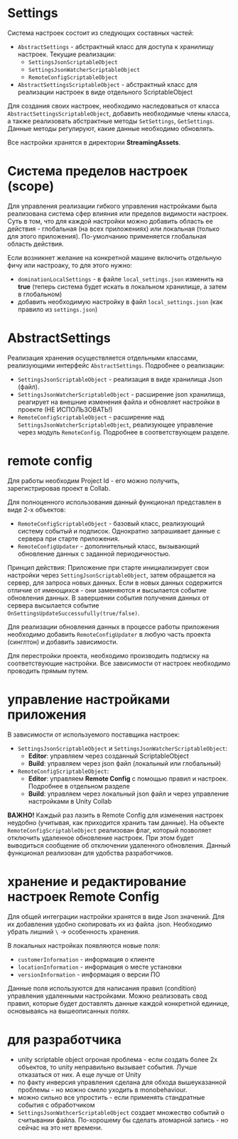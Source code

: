 # Settings
Система настроек состоит из следующих составных частей:
* `AbstractSettings` - абстрактный класс для доступа к хранилищу настроек. Текущие реализации:
	* `SettingsJsonScriptableObject`
	* `SettingsJsonWatcherScriptableObject`
	* `RemoteConfigScriptableObject`
* `AbstractSettingsScriptableObject` - абстрактный класс для реализации настроек в виде отдельного ScriptableObject

Для создания своих настроек, необходимо наследоваться от класса `AbstractSettingsScriptableObject`, добавить необходимые члены класса, а также реализовать абстрактные методы `SetSettings`, `GetSettings`. Данные методы регулируют, какие данные необходимо обновлять.

Все настройки хранятся в директории **StreamingAssets**.

# Система пределов настроек (scope)
Для управления реализации гибкого управления настройками была реализована система сфер влияния или пределов видимости настроек. Суть в том, что для каждой настройки можно добавить область ее действия - глобальная (на всех приложениях) или локальная (только для этого приложения). По-умолчанию применяется глобальная область действия.

Если возникнет желание на конкретной машине включить отдельную фичу или настроaку, то для этого нужно:
* `dominationLocalSettings` - в файле `local_settings.json` изменить на **true** (теперь система будет искать в локальном хранилище, а затем в глобальном)
* добавить необходимую настройку в файл `local_settings.json` (как правило из `settings.json`)

# AbstractSettings
Реализация хранения осуществляется отдельными классами, реализующими интерфейс `AbstractSettings`. 
Подробнее о реализации:
* `SettingsJsonScriptableObject` - реализация в виде хранилища Json (файл). 
* `SettingsJsonWatcherScriptableObject` - расширение json хранилища, реагирует на внешние изменения файла и обновляет настройки в проекте (НЕ ИСПОЛЬЗОВАТЬ!)
* `RemoteConfigScriptableObject` - расширение над `SettingsJsonWatcherScriptableObject`, реализующее управление через модуль `RemoteConfig`. Подробнее в соответствующем разделе.


# remote config
Для работы необходим Project Id - его можно получить, зарегистрировав проект в Collab.

Для полноценного использования данный функционал представлен в виде 2-х объектов:
* `RemoteConfigScriptableObject` - базовый класс, реализующий систему событый и подписок. Однократно запрашивает данные с сервера при старте приложения.
* `RemoteConfigUpdater` - дополнительный класс, вызывающий обновление данных с заданной периодичностью.

Принцип действия:
Приложение при старте инициализирует свои настройки через `SettingJsonScriptableObject`, затем обращается на сервер, для запроса новых данных. Если в новых данных содержится отличие от имеющихся - они заменяются и высылается событие обновления данных. В завершении события получения данных от сервера высылается событие `OnSettingsUpdateSuccessufully(true/false)`.

Для реализации обновления данных в процессе работы приложения необходимо добавить `RemoteConfigUpdater` в любую часть проекта (синглтон) и добавить зависимости.

Для перестройки проекта, необходимо производить подписку на соответствующие настройки. Все зависимости от настроек необходимо проводить прямым путем.

# управление настройками приложения
В зависимости от используемого поставщика настроек:
* `SettingsJsonScriptableObject` и `SettingsJsonWatcherScriptableObject`:
	* **Editor**: управляем через созданный ScriptableObject
	* **Build**: управляем через json файл (локальный или глобальный)
* `RemoteConfigScriptableObject`:
	* **Editor**: управляем **Remote Config** с помощью правил и настроек. Подробнее в отдельном разделе
	* **Build**: управляем через локальный json файл и через управление настройками в Unity Collab

**ВАЖНО!** Каждый раз лазить в Remote Config для изменения настроек неудобно (учитывая, как приходится хранить там данные). На объекте `RemoteConfigScriptableObject` реализован флаг, который позволяет отключить удаленное обновление настроек. При этом будет выводиться сообщение об отключении удаленного обновления. Данный функционал реализован для удобства разработчиков.

# хранение и редактирование настроек Remote Config
Для общей интеграции настройки хранятся в виде Json значений. Для их добавления удобно скопировать их из файла .json. Необходимо убрать лишний `\` -> особенность хранения. 

В локальных настройках появляются новые поля:
* `customerInformation` - информация о клиенте
* `locationInformation` - информация о месте установки
* `versionInformation` - информация о версии ПО

Данные поля используются для написания правил (condition) управления удаленными настройками. Можно реализовать свод правил, которые будет доставлять данные каждой конкретной единице, основываясь на вышеописанных полях. 



# для разработчика
* unity scriptable object огроная проблема - если создать более 2х объектов, то unity неправильно вызывает события. Лучше отказаться от них. А еще лучше от Unity
* по факту инверсия управления сделана для обхода вышеуказанной проблемы - но можно смело уходить в monobehaviour.
* можно сильно все упростить - если применять стандратные события с обработчиком
* `SettingsJsonWathcerScriptableObject` создает множество событий о считывании файла. По-хорошему бы сделать атомарной запись - но сейчас на это нет времени.